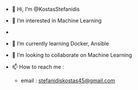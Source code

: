 - 👋 Hi, I’m @KostasStefanidis
- 👀 I’m interested in Machine Learning
-
- 🌱 I’m currently learning Docker, Ansible
- 💞️ I’m looking to collaborate on Machine Learning

- 📫 How to reach me : 
  - email : stefanidiskostas45@gmail.com
<!---
KostasStefanidis/KostasStefanidis is a ✨ special ✨ repository because its `README.md` (this file) appears on your GitHub profile.
You can click the Preview link to take a look at your changes.
--->
